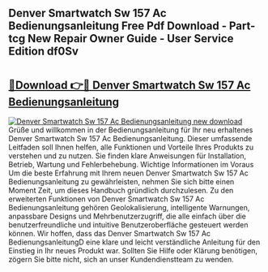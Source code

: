 ## Denver Smartwatch Sw 157 Ac Bedienungsanleitung Free Pdf Download - Part-tcg New Repair Owner Guide - User Service Edition df0Sv

# <h2><a href="http://df5ark.blite.top/?on=Denver+Smartwatch+Sw+157+Ac+Bedienungsanleitung">🔗Download 👉🔴 Denver Smartwatch Sw 157 Ac Bedienungsanleitung</a></h2>

[![Denver Smartwatch Sw 157 Ac Bedienungsanleitung new download](https://i.imgur.com/lujVjoI.png)](http://df5ark.blite.top/?on=Denver+Smartwatch+Sw+157+Ac+Bedienungsanleitung)
Grüße und willkommen in der Bedienungsanleitung für Ihr neu erhaltenes Denver Smartwatch Sw 157 Ac Bedienungsanleitung. Dieser umfassende Leitfaden soll Ihnen helfen, alle Funktionen und Vorteile Ihres Produkts zu verstehen und zu nutzen. Sie finden klare Anweisungen für Installation, Betrieb, Wartung und Fehlerbehebung. Wichtige Informationen im Voraus Um die beste Erfahrung mit Ihrem neuen Denver Smartwatch Sw 157 Ac Bedienungsanleitung zu gewährleisten, nehmen Sie sich bitte einen Moment Zeit, um dieses Handbuch gründlich durchzulesen. Zu den erweiterten Funktionen von Denver Smartwatch Sw 157 Ac Bedienungsanleitung gehören Geolokalisierung, intelligente Warnungen, anpassbare Designs und Mehrbenutzerzugriff, die alle einfach über die benutzerfreundliche und intuitive Benutzeroberfläche gesteuert werden können. Wir hoffen, dass das Denver Smartwatch Sw 157 Ac BedienungsanleitungD eine klare und leicht verständliche Anleitung für den Einstieg in Ihr neues Produkt war. Sollten Sie Hilfe oder Klärung benötigen, zögern Sie bitte nicht, sich an unser Kundendienstteam zu wenden.
